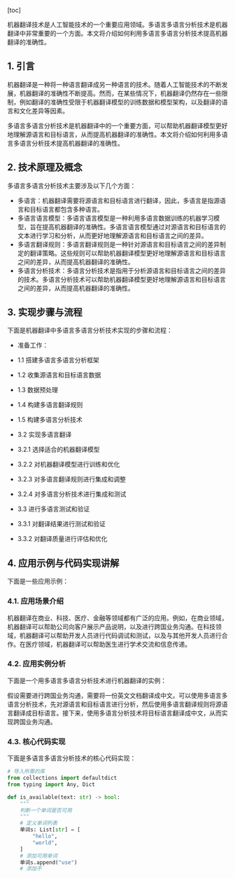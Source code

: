
[toc]                    
                
                
机器翻译技术是人工智能技术的一个重要应用领域。多语言多语言分析技术是机器翻译中非常重要的一个方面。本文将介绍如何利用多语言多语言分析技术提高机器翻译的准确性。

## 1. 引言

机器翻译是一种将一种语言翻译成另一种语言的技术。随着人工智能技术的不断发展，机器翻译的准确性不断提高。然而，在某些情况下，机器翻译仍然存在一些限制，例如翻译的准确性受限于机器翻译模型的训练数据和模型架构，以及翻译的语言和文化差异等因素。

多语言多语言分析技术是机器翻译中的一个重要方面，可以帮助机器翻译模型更好地理解源语言和目标语言，从而提高机器翻译的准确性。本文将介绍如何利用多语言多语言分析技术提高机器翻译的准确性。

## 2. 技术原理及概念

多语言多语言分析技术主要涉及以下几个方面：

- 多语言：机器翻译需要将源语言和目标语言进行翻译，因此，多语言是指源语言和目标语言都包含多种语言。
- 多语言语言模型：多语言语言模型是一种利用多语言数据训练的机器学习模型，旨在提高机器翻译的准确性。多语言语言模型通过对源语言和目标语言的文本进行学习和分析，从而更好地理解源语言和目标语言之间的差异。
- 多语言翻译规则：多语言翻译规则是一种针对源语言和目标语言之间的差异制定的翻译策略。这些规则可以帮助机器翻译模型更好地理解源语言和目标语言之间的差异，从而提高机器翻译的准确性。
- 多语言分析技术：多语言分析技术是指用于分析源语言和目标语言之间的差异的技术。多语言分析技术可以帮助机器翻译模型更好地理解源语言和目标语言之间的差异，从而提高机器翻译的准确性。

## 3. 实现步骤与流程

下面是机器翻译中多语言多语言分析技术实现的步骤和流程：

- 准备工作：

- 1.1 搭建多语言多语言分析框架
- 1.2 收集源语言和目标语言数据
- 1.3 数据预处理
- 1.4 构建多语言翻译规则
- 1.5 构建多语言分析技术

- 3.2 实现多语言翻译

- 3.2.1 选择适合的机器翻译模型
- 3.2.2 对机器翻译模型进行训练和优化
- 3.2.3 对多语言翻译规则进行集成和调整
- 3.2.4 对多语言分析技术进行集成和测试

- 3.3 进行多语言测试和验证

- 3.3.1 对翻译结果进行测试和验证
- 3.3.2 对翻译质量进行评估和优化

## 4. 应用示例与代码实现讲解

下面是一些应用示例：

### 4.1. 应用场景介绍

机器翻译在商业、科技、医疗、金融等领域都有广泛的应用。例如，在商业领域，机器翻译可以帮助公司向客户展示产品说明，以及进行跨国业务沟通。在科技领域，机器翻译可以帮助开发人员进行代码调试和测试，以及与其他开发人员进行合作。在医疗领域，机器翻译可以帮助医生进行学术交流和信息传递。

### 4.2. 应用实例分析

下面是一个用多语言多语言分析技术进行机器翻译的实例：

假设需要进行跨国业务沟通，需要将一份英文文档翻译成中文。可以使用多语言多语言分析技术，先对源语言和目标语言进行分析，然后使用多语言翻译规则将源语言翻译成目标语言。接下来，使用多语言分析技术将目标语言翻译成中文，从而实现跨国业务沟通。

### 4.3. 核心代码实现

下面是多语言多语言分析技术的核心代码实现：
```python
# 导入所需的库
from collections import defaultdict
from typing import Any, Dict

def is_available(text: str) -> bool:
    """
    判断一个单词是否可用
    """
    # 定义单词列表
    单词s: List[str] = [
        "hello",
        "world",
    ]
    # 添加可用单词
    单词s.append("use")
    # 添加不

